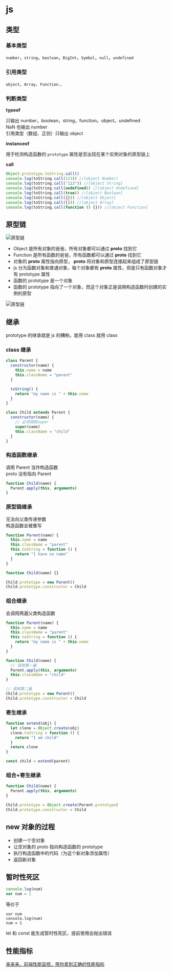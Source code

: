 # js

## 类型

### 基本类型

`number`，`string`，`boolean`，`BigInt`，`Symbol`，`null`，`undefined`

### 引用类型

`object`、`Array`、`Function`...

### 判断类型

**typeof**

只输出 number，boolean，string，function，object，undefined  
NaN 也输出 number  
引用类型（数组、正则）只输出 object

**instanceof**

用于检测构造函数的 `prototype` 属性是否出现在某个实例对象的原型链上

**call**

```js
Object.prototype.toString.call()
console.log(toString.call(123)) //[object Number]
console.log(toString.call("123")) //[object String]
console.log(toString.call(undefined)) //[object Undefined]
console.log(toString.call(true)) //[object Boolean]
console.log(toString.call({})) //[object Object]
console.log(toString.call([])) //[object Array]
console.log(toString.call(function () {})) //[object Function]
```

## 原型链

![原型链](https://s1.huangchengtuo.com/img/0420prototype.png)

- Object 是所有对象的爸爸，所有对象都可以通过 **proto** 找到它
- Function 是所有函数的爸爸，所有函数都可以通过 **proto** 找到它
- 对象的 **proto** 属性指向原型， **proto** 将对象和原型连接起来组成了原型链
- js 分为函数对象和普通对象，每个对象都有 **proto** 属性，但是只有函数对象才有 prototype 属性
- 函数的 prototype 是一个对象
- 函数的 prototype 指向了一个对象，而这个对象正是调用构造函数时创建的实例的原型

![原型链](https://s1.huangchengtuo.com/img/231129proto.png)

## 继承

prototype 的继承就是 js 的糟粕，能用 class 就用 class

### class 继承

```js
class Parent {
  constructor(name) {
    this.name = name
    this.className = "parent"
  }

  toString() {
    return "my name is " + this.name
  }
}

class Child extends Parent {
  constructor(name) {
    // 必须调用super
    super(name)
    this.className = "child"
  }
}
```

### 构造函数继承

调用 Parent 当作构造函数  
proto 没有指向 Parent

```js
function Child(name) {
  Parent.apply(this, arguments)
}
```

### 原型链继承

无法向父类传递参数  
构造函数会被重写

```js
function Parent(name) {
  this.name = name
  this.className = "parent"
  this.toString = function () {
    return "I have no name"
  }
}

function Child(name) {}

Child.prototype = new Parent()
Child.prototype.constructor = Child
```

### 组合继承

会调用两遍父类构造函数

```js
function Parent(name) {
  this.name = name
  this.className = "parent"
  this.toString = function () {
    return "my name is " + this.name
  }
}

function Child(name) {
  // 调用第一遍
  Parent.apply(this, arguments)
  this.className = "child"
}

// 调用第二遍
Child.prototype = new Parent()
Child.prototype.constructor = Child
```

### 寄生继承

```js
function extend(obj) {
  let clone = Object.create(obj)
  clone.toString = function () {
    return "I am child"
  }
  return clone
}

const child = extend(parent)
```

### 组合+寄生继承

```js
function Child(name) {
  Parent.apply(this, arguments)
}

Child.prototype = Object.create(Parent.prototype)
Child.prototype.constructor = Child
```

## new 对象的过程

- 创建一个空对象
- 让空对象的 _proto_ 指向构造函数的 prototype
- 执行构造函数中的代码（为这个新对象添加属性）
- 返回新对象

## 暂时性死区

```js
console.log(num)
var num = 1
```

等价于

```
var num
console.log(num)
num = 1
```

let 和 const 能生成暂时性死区，提前使用会抛出错误

## 性能指标

[来来来，前端性能监控，带你拿到正确的性能指标](https://juejin.cn/post/7223280402475089978)

